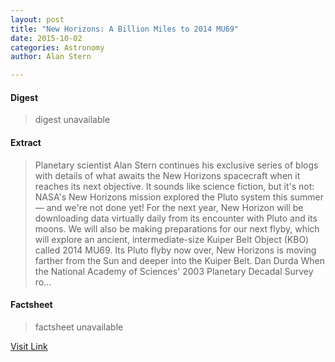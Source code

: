 ```yaml
---
layout: post
title: "New Horizons: A Billion Miles to 2014 MU69"
date: 2015-10-02
categories: Astronomy
author: Alan Stern

---
```



#### Digest
>digest unavailable

#### Extract
>Planetary scientist Alan Stern continues his exclusive series of blogs with details of what awaits the New Horizons spacecraft when it reaches its next objective. It sounds like science fiction, but it's not: NASA's New Horizons mission explored the Pluto system this summer — and we're not done yet! For the next year, New Horizon will be downloading data virtually daily from its encounter with Pluto and its moons. We will also be making preparations for our next flyby, which will explore an ancient, intermediate-size Kuiper Belt Object (KBO) called 2014 MU69. Its Pluto flyby now over, New Horizons is moving farther from the Sun and deeper into the Kuiper Belt. Dan Durda When the National Academy of Sciences' 2003 Planetary Decadal Survey ro...

#### Factsheet
>factsheet unavailable

[Visit Link](http://www.skyandtelescope.com/astronomy-news/new-horizons-a-billion-miles-to-2014-mu69-10012015/)


